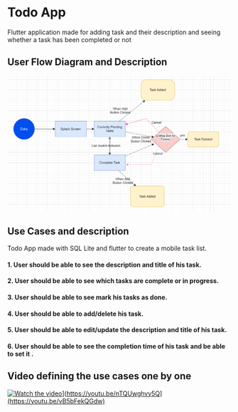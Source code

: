 # Todo App

Flutter application made for adding task and their description and seeing 
whether a task has been completed or not

## User Flow Diagram and Description

![](Userflow1.png)

## Use Cases and description
Todo App made with SQL Lite and flutter to create a mobile task list.
 
#### 1. User should be able to see the description and title of his task. ####
#### 2. User should be able to see which tasks are complete or in progress. ####
#### 3. User should be able to see mark his tasks as done. ####
#### 4. User should be able to add/delete his task. ####
#### 5. User should be able to edit/update the description and title of his task. ####
#### 6. User should be able to see the completion time of his task and be able to set it . ####


## Video defining the use cases one by one


[![Watch the video](https://img.youtube.com/vi/nTQUwghvy5Q/default.jpg)](https://i9.ytimg.com/vi_webp/vB5bFekQGdw/mqdefault.webp?v=62fe57db&sqp=CPSu-ZcG&rs=AOn4CLBlreTrAPutF2-9SSHc5CSDcj6wxg)](https://youtu.be/nTQUwghvy5Q](https://youtu.be/vB5bFekQGdw)



